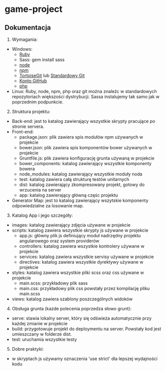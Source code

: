 # game-project

## Dokumentacja

1. Wymagania:
 - Windows:
	- [Ruby](https://www.ruby-lang.org/pl/) 
	- Sass: gem install sass
	- [node](https://nodejs.org/en/)
	- [npm](https://www.npmjs.com/)
	- [TortoiseGit](https://tortoisegit.org/) lub [Standardowy Git](https://git-scm.com/)
	- [Konto GitHub](https://github.com/)
	- [php](https://secure.php.net/)
 - Linux:
    Ruby, node, npm, php oraz git można znaleźc w standardowych repozytoriach większości dystrybucji.
    Sassa instalujemy tak samo jak w poprzednim podpunkcie.

2. Struktura projektu:
 - Back-end: jest to katalog zawierający wszystkie skrypty pracujące po stronie servera.
 - Front-end:
	- package.json: plik zawiera spis modułów npm używanych w projekcie  
	- bower.json: plik zawiera spis komponentów bower używanych w projekcie
	- Gruntfile.js: plik zawiera konfigurację grunta używaną w projekcie
	- bower_components: katalog zawierający wszystkie komponenty bowera
	- node_modules: katalog zawierający wszystkie moduły noda
	- test: katalog zawiera całą strukturę testów unitarnych
	- dist: katalog zawierający zkompresowany projekt, gotowy do wrzucenia na server
	- app: katalog zawierający główną częśc projektu
 - Generator Map: jest to katalog zawierający wszytskie komponenty odpowiedzialne za losowanie map.

3. Katalog App i jego szczegóły:
 - images: katalog zawierający zdjęcia używane w projekcie
 - scripts: katalog zawiera wszystkie skrypty js używane w projekcie
	- app.js: główny plik js definiujący moduł nadrzędny projektu angularowego oraz system providerów
	- controllers: katalog zawiera wszystkie kontrolery używane w projekcie
	- services: katalog zawiera wszystkie servisy używane w projekcie
	- directives: katalog zawiera wszystkie dyrektywy używane w projekcie
 - styles: katalog zawiera wszystkie pliki scss oraz css używane w projekcie
	- main.scss: przykładowy plik sass
	- main.css: przykładowy plik css powstały przez kompilację pliku main.scss
 - views: katalog zawiera szablony poszczególnych widoków

4. Obsługa grunta (kazde polecenia poprzedza słowo grunt):
 - serve: stawia lokalny server, który się odświeża automatycznie przy każdej zmianie w projekcie
 - build: przygotowuje projekt do deploymentu na server. Powstały kod jest umieszczany w folderze dist.
 - test: uruchamia wszystkie testy

5. Dobre praktyki:
 - w skryptach js używamy oznaczenia 'use strict' dla lepszej wydajności kodu